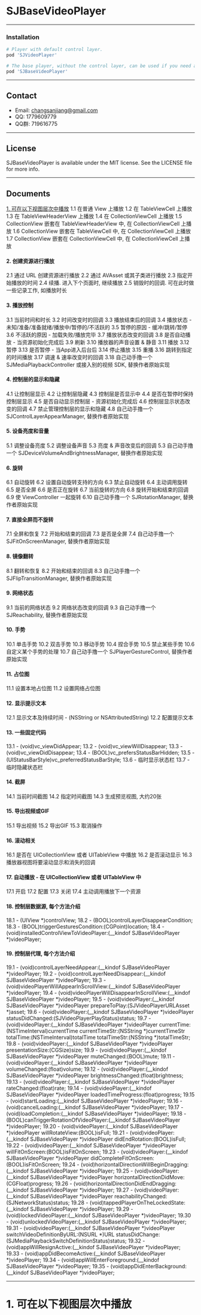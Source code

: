 # SJBaseVideoPlayer

___

### Installation
```ruby
# Player with default control layer.
pod 'SJVideoPlayer'

# The base player, without the control layer, can be used if you need a custom control layer.
pod 'SJBaseVideoPlayer'
```
___

## Contact
* Email: changsanjiang@gmail.com
* QQ: 1779609779
* QQ群: 719616775  

___

## License
SJBaseVideoPlayer is available under the MIT license. See the LICENSE file for more info.

___

## Documents

<a href="#1. 可在以下视图层次中播放">1. 可在以下视图层次中播放</a>
1.1 在普通 View 上播放
1.2 在 TableViewCell 上播放
1.3 在 TableViewHeaderView 上播放
1.4 在 CollectionViewCell 上播放
1.5 CollectionView 嵌套在 TableViewHeaderView 中, 在 CollectionViewCell 上播放
1.6 CollectionView 嵌套在 TableViewCell 中, 在 CollectionViewCell 上播放
1.7 CollectionView 嵌套在 CollectionViewCell 中, 在 CollectionViewCell 上播放

#### 2. 创建资源进行播放
2.1 通过 URL 创建资源进行播放
2.2 通过 AVAsset 或其子类进行播放
2.3 指定开始播放的时间
2.4 续播. 进入下个页面时, 继续播放
2.5 销毁时的回调. 可在此时做一些记录工作, 如播放时长

#### 3. 播放控制
3.1 当前时间和时长
3.2 时间改变时的回调
3.3 播放结束后的回调
3.4 播放状态 - 未知/准备/准备就绪/播放中/暂停的/不活跃的
3.5 暂停的原因 - 缓冲/跳转/暂停
3.6 不活跃的原因 - 加载失败/播放完毕
3.7 播放状态改变的回调
3.8 是否自动播放 - 当资源初始化完成后
3.9 刷新 
3.10 播放器的声音设置 & 静音
3.11 播放
3.12 暂停
3.13 是否暂停 - 当App进入后台后
3.14 停止播放
3.15 重播
3.16 跳转到指定的时间播放
3.17 调速 & 速率改变时的回调
3.18 自己动手撸一个 SJMediaPlaybackController 或接入别的视频 SDK, 替换作者原始实现

#### 4. 控制层的显示和隐藏
4.1 让控制层显示
4.2 让控制层隐藏
4.3 控制层是否显示中
4.4 是否在暂停时保持控制层显示
4.5 是否自动显示控制层 - 资源初始化完成后
4.6 控制层显示状态改变的回调
4.7 禁止管理控制层的显示和隐藏
4.8 自己动手撸一个 SJControlLayerAppearManager, 替换作者原始实现

#### 5. 设备亮度和音量
5.1 调整设备亮度
5.2 调整设备声音
5.3 亮度 & 声音改变后的回调
5.3 自己动手撸一个 SJDeviceVolumeAndBrightnessManager, 替换作者原始实现

#### 6. 旋转
6.1 自动旋转
6.2 设置自动旋转支持的方向
6.3 禁止自动旋转
6.4 主动调用旋转
6.5 是否全屏
6.6 是否正在旋转
6.7 当前旋转的方向 
6.8 旋转开始和结束的回调
6.9 使 ViewController 一起旋转
6.10 自己动手撸一个 SJRotationManager, 替换作者原始实现

#### 7. 直接全屏而不旋转
7.1 全屏和恢复
7.2 开始和结束的回调
7.3 是否是全屏
7.4 自己动手撸一个 SJFitOnScreenManager, 替换作者原始实现

#### 8. 镜像翻转
8.1 翻转和恢复
8.2 开始和结束的回调
8.3  自己动手撸一个 SJFlipTransitionManager, 替换作者原始实现

#### 9. 网络状态
9.1 当前的网络状态
9.2 网络状态改变的回调
9.3 自己动手撸一个 SJReachability, 替换作者原始实现

#### 10. 手势
10.1 单击手势
10.2 双击手势
10.3 移动手势
10.4 捏合手势
10.5 禁止某些手势
10.6 自定义某个手势的处理
10.7 自己动手撸一个 SJPlayerGestureControl, 替换作者原始实现

#### 11. 占位图
11.1 设置本地占位图
11.2 设置网络占位图

#### 12. 显示提示文本
12.1 显示文本及持续时间 - (NSString or NSAttributedString)
12.2 配置提示文本

#### 13. 一些固定代码
13.1 - (void)vc_viewDidAppear; 
13.2 - (void)vc_viewWillDisappear;
13.3 - (void)vc_viewDidDisappear;
13.4 - (BOOL)vc_prefersStatusBarHidden;
13.5 - (UIStatusBarStyle)vc_preferredStatusBarStyle;
13.6 - 临时显示状态栏
13.7 - 临时隐藏状态栏

#### 14. 截屏
14.1 当前时间截图
14.2 指定时间截图
14.3 生成预览视图, 大约20张

#### 15. 导出视频或GIF
15.1 导出视频
15.2 导出GIF
15.3 取消操作

#### 16. 滚动相关
16.1 是否在 UICollectionView 或者 UITableView 中播放
16.2 是否滚动显示
16.3 播放器视图将要滚动显示和消失的回调

#### 17. 自动播放 - 在 UICollectionView 或者 UITableView 中
17.1 开启
17.2 配置
17.3 关闭
17.4 主动调用播放下一个资源

#### 18. 控制层数据源, 每个方法介绍
18.1 - (UIView *)controlView;
18.2 - (BOOL)controlLayerDisappearCondition;
18.3 - (BOOL)triggerGesturesCondition:(CGPoint)location;
18.4 - (void)installedControlViewToVideoPlayer:(__kindof SJBaseVideoPlayer *)videoPlayer;

#### 19. 控制层代理, 每个方法介绍
19.1 - (void)controlLayerNeedAppear:(__kindof SJBaseVideoPlayer *)videoPlayer;
19.2 - (void)controlLayerNeedDisappear:(__kindof SJBaseVideoPlayer *)videoPlayer;
19.3 - (void)videoPlayerWillAppearInScrollView:(__kindof SJBaseVideoPlayer *)videoPlayer;
19.4 - (void)videoPlayerWillDisappearInScrollView:(__kindof SJBaseVideoPlayer *)videoPlayer;
19.5 - (void)videoPlayer:(__kindof SJBaseVideoPlayer *)videoPlayer prepareToPlay:(SJVideoPlayerURLAsset *)asset;
19.6 - (void)videoPlayer:(__kindof SJBaseVideoPlayer *)videoPlayer statusDidChanged:(SJVideoPlayerPlayStatus)status;
19.7 - (void)videoPlayer:(__kindof SJBaseVideoPlayer *)videoPlayer
currentTime:(NSTimeInterval)currentTime currentTimeStr:(NSString *)currentTimeStr
totalTime:(NSTimeInterval)totalTime totalTimeStr:(NSString *)totalTimeStr;
19.8 - (void)videoPlayer:(__kindof SJBaseVideoPlayer *)videoPlayer presentationSize:(CGSize)size;
19.9 - (void)videoPlayer:(__kindof SJBaseVideoPlayer *)videoPlayer muteChanged:(BOOL)mute;
19.11 - (void)videoPlayer:(__kindof SJBaseVideoPlayer *)videoPlayer volumeChanged:(float)volume;
19.12 - (void)videoPlayer:(__kindof SJBaseVideoPlayer *)videoPlayer brightnessChanged:(float)brightness;
19.13 - (void)videoPlayer:(__kindof SJBaseVideoPlayer *)videoPlayer rateChanged:(float)rate;
19.14 - (void)videoPlayer:(__kindof SJBaseVideoPlayer *)videoPlayer loadedTimeProgress:(float)progress;
19.15 - (void)startLoading:(__kindof SJBaseVideoPlayer *)videoPlayer;
19.16 - (void)cancelLoading:(__kindof SJBaseVideoPlayer *)videoPlayer;
19.17 - (void)loadCompletion:(__kindof SJBaseVideoPlayer *)videoPlayer;
19.18 - (BOOL)canTriggerRotationOfVideoPlayer:(__kindof SJBaseVideoPlayer *)videoPlayer;
19.20 - (void)videoPlayer:(__kindof SJBaseVideoPlayer *)videoPlayer willRotateView:(BOOL)isFull;
19.21 - (void)videoPlayer:(__kindof SJBaseVideoPlayer *)videoPlayer didEndRotation:(BOOL)isFull;
19.22 - (void)videoPlayer:(__kindof SJBaseVideoPlayer *)videoPlayer willFitOnScreen:(BOOL)isFitOnScreen;
19.23 - (void)videoPlayer:(__kindof SJBaseVideoPlayer *)videoPlayer didCompleteFitOnScreen:(BOOL)isFitOnScreen;
19.24 - (void)horizontalDirectionWillBeginDragging:(__kindof SJBaseVideoPlayer *)videoPlayer;
19.25 - (void)videoPlayer:(__kindof SJBaseVideoPlayer *)videoPlayer horizontalDirectionDidMove:(CGFloat)progress;
19.26 - (void)horizontalDirectionDidEndDragging:(__kindof SJBaseVideoPlayer *)videoPlayer;
19.27 - (void)videoPlayer:(__kindof SJBaseVideoPlayer *)videoPlayer reachabilityChanged:(SJNetworkStatus)status;
19.28 - (void)tappedPlayerOnTheLockedState:(__kindof SJBaseVideoPlayer *)videoPlayer;
19.29 - (void)lockedVideoPlayer:(__kindof SJBaseVideoPlayer *)videoPlayer;
19.30 - (void)unlockedVideoPlayer:(__kindof SJBaseVideoPlayer *)videoPlayer;
19.31 - (void)videoPlayer:(__kindof SJBaseVideoPlayer *)videoPlayer switchVideoDefinitionByURL:(NSURL *)URL statusDidChange:(SJMediaPlaybackSwitchDefinitionStatus)status;
19.32 - (void)appWillResignActive:(__kindof SJBaseVideoPlayer *)videoPlayer;
19.33 - (void)appDidBecomeActive:(__kindof SJBaseVideoPlayer *)videoPlayer;
19.34 - (void)appWillEnterForeground:(__kindof SJBaseVideoPlayer *)videoPlayer;
19.35 - (void)appDidEnterBackground:(__kindof SJBaseVideoPlayer *)videoPlayer;

___

# 1. 可在以下视图层次中播放

